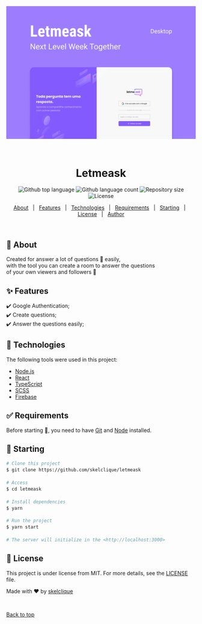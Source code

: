 <div align="center" id="top">
  <img src="./src/assets/background.png" alt="Letmeask" />

  &#xa0;
</div>

<h1 align="center">Letmeask</h1>

<p align="center">
  <img alt="Github top language" src="https://img.shields.io/github/languages/top/skelclique/let-me-ask?color=56BEB8">

  <img alt="Github language count" src="https://img.shields.io/github/languages/count/skelclique/let-me-ask?color=56BEB8">

  <img alt="Repository size" src="https://img.shields.io/github/repo-size/skelclique/let-me-ask?color=56BEB8">

  <img alt="License" src="https://img.shields.io/github/license/skelclique/let-me-ask?color=56BEB8">
</p>

<p align="center">
  <a href="#dart-about">About</a> &#xa0; | &#xa0; 
  <a href="#sparkles-features">Features</a> &#xa0; | &#xa0;
  <a href="#rocket-technologies">Technologies</a> &#xa0; | &#xa0;
  <a href="#white_check_mark-requirements">Requirements</a> &#xa0; | &#xa0;
  <a href="#checkered_flag-starting">Starting</a> &#xa0; | &#xa0;
  <a href="#memo-license">License</a> &#xa0; | &#xa0;
  <a href="https://github.com/skelclique" target="_blank">Author</a>
</p>

<br>

## :dart: About ##

Created for answer a lot of questions 💬 easily,  
with the tool you can create a room to answer the questions  
of your own viewers and followers 👀

## :sparkles: Features ##

:heavy_check_mark: Google Authentication;\
:heavy_check_mark: Create questions;\
:heavy_check_mark: Answer the questions easily;

## :rocket: Technologies ##

The following tools were used in this project:

- [Node.js](https://nodejs.org/en/)
- [React](https://pt-br.reactjs.org/)
- [TypeScript](https://www.typescriptlang.org/)
- [SCSS](https://sass-lang.com/documentation)
- [Firebase](https://firebase.google.com/docs/)

## :white_check_mark: Requirements ##

Before starting :checkered_flag:, you need to have [Git](https://git-scm.com) and [Node](https://nodejs.org/en/) installed.

## :checkered_flag: Starting ##

```bash
# Clone this project
$ git clone https://github.com/skelclique/letmeask

# Access
$ cd letmeask

# Install dependencies
$ yarn

# Run the project
$ yarn start

# The server will initialize in the <http://localhost:3000>
```

## :memo: License ##

This project is under license from MIT. For more details, see the [LICENSE](LICENSE) file.


Made with :heart: by <a href="https://github.com/skelclique" target="_blank">skelclique</a>

&#xa0;

<a href="#top">Back to top</a>
